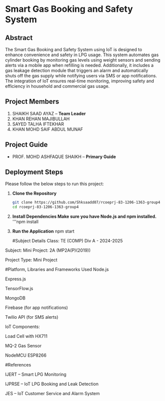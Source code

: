 # Smart Gas Booking and Safety System

## Abstract

The Smart Gas Booking and Safety System using IoT is designed to enhance convenience and safety in LPG usage. This system automates gas cylinder booking by monitoring gas levels using weight sensors and sending alerts via a mobile app when refilling is needed. Additionally, it includes a gas leakage detection module that triggers an alarm and automatically shuts off the gas supply while notifying users via SMS or app notifications. The integration of IoT ensures real-time monitoring, improving safety and efficiency in household and commercial gas usage.

## Project Members

1. SHAIKH SAAD AYAZ  – **Team Leader**
2. KHAN REHAN MAJIBULLAH
3. SAYED TALHA IFTEKHAR
4. KHAN MOHD SAIF ABDUL MUNAF

## Project Guide

- PROF. MOHD ASHFAQUE SHAIKH – **Primary Guide**

## Deployment Steps

Please follow the below steps to run this project:

1. **Clone the Repository**
   ```bash
   git clone https://github.com/Shksaadd07/rcoeprj-83-1206-1363-group4.git
   cd rcoeprj-83-1206-1363-group4
2. **Install Dependencies Make sure you have Node.js and npm installed.**
      '''npm install
   
3. **Run the Application**
      npm start
  
   #Subject Details
Class: TE (COMP) Div A - 2024-2025

Subject: Mini Project: 2A (MP2A(P)(2019))

Project Type: Mini Project

#Platform, Libraries and Frameworks Used
    Node.js
    
   Express.js
    
   TensorFlow.js
    
   MongoDB
    
   Firebase (for app notifications)
    
  Twilio API (for SMS alerts)
    
  IoT Components:
    
   Load Cell with HX711
    
   MQ-2 Gas Sensor
    
  NodeMCU ESP8266

#References
    
   IJERT – Smart LPG Monitoring
    
  IJPRSE – IoT LPG Booking and Leak Detection
    
  JES – IoT Customer Service and Alarm System
